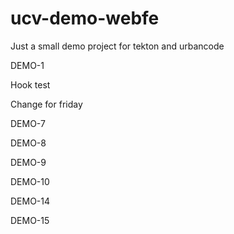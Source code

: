 # ucv-demo-webfe

Just a small demo project for tekton and urbancode

DEMO-1

Hook test

Change for friday

DEMO-7

DEMO-8

DEMO-9

DEMO-10

DEMO-14

DEMO-15
